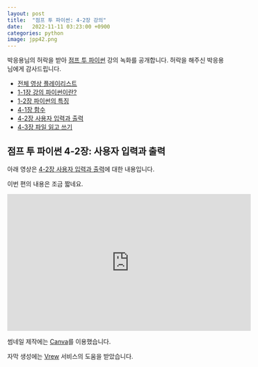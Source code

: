 ```yaml
---
layout: post
title:  "점프 투 파이썬: 4-2장 강의"
date:   2022-11-11 03:23:00 +0900
categories: python
image: jpp42.png
---
```


박응용님의 허락을 받아 [점프 투 파이썬](https://wikidocs.net/book/1) 강의 녹화를 공개합니다.
허락을 해주신 박응용님에게 감사드립니다.

* [전체 영상 플레이리스트](https://www.youtube.com/playlist?list=PL_fI-_lNaZ3h-6BGbyK6E7ucc3CXJa6Ql)
* [1-1장 강의 파이썬이란?](https://dalinaum.github.io/python/2022/11/11/jump-to-pyhon-11.html)
* [1-2장 파이썬의 특징](https://dalinaum.github.io/python/2022/11/11/jump-to-pyhon-12.html)
* [4-1장 함수](https://dalinaum.github.io/python/2022/11/09/jump-to-pyhon-41.html)
* [4-2장 사용자 입력과 출력](https://dalinaum.github.io/python/2022/11/11/jump-to-pyhon-42.html)
* [4-3장 파일 읽고 쓰기](https://dalinaum.github.io/python/2022/11/12/jump-to-pyhon-43.html)

## 점프 투 파이썬 4-2장: 사용자 입력과 출력

아래 영상은 [4-2장 사용자 입력과 출력](https://wikidocs.net/25)에 대한 내용입니다.

이번 편의 내용은 조금 짧네요.

<iframe width="560" height="315" src="https://www.youtube.com/embed/L7E9l_cU17U" title="YouTube video player" frameborder="0" allow="accelerometer; autoplay; clipboard-write; encrypted-media; gyroscope; picture-in-picture" allowfullscreen></iframe>

썸네일 제작에는 [Canva](https://www.canva.com/)를 이용했습니다.

자막 생성에는 [Vrew](https://vrew.voyagerx.com/ko/) 서비스의 도움을 받았습니다.
